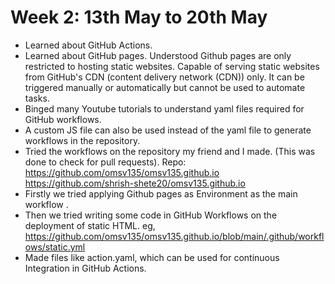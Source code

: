 # Week 2: 13th May to 20th May 
- Learned about GitHub Actions.
- Learned about GitHub pages. Understood Github pages are only restricted to hosting static websites. Capable of serving static websites from GitHub's CDN (content delivery network (CDN)) only. It can be triggered manually or automatically but cannot be used to automate tasks.
- Binged many Youtube tutorials to understand yaml files required for GitHub workflows.
- A custom JS file can also be used instead of the yaml file to generate workflows in the repository.
- Tried the workflows on the repository my friend and I made. (This was done to check for pull requests). Repo: https://github.com/omsv135/omsv135.github.io 
https://github.com/shrish-shete20/omsv135.github.io
- Firstly we tried applying Github pages as Environment as the main workflow .
- Then we tried writing some code in GitHub Workflows on the deployment of static HTML. eg, https://github.com/omsv135/omsv135.github.io/blob/main/.github/workflows/static.yml
- Made files like action.yaml, which can be used for continuous Integration in GitHub Actions.
